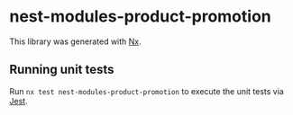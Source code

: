 # nest-modules-product-promotion

This library was generated with [Nx](https://nx.dev).

## Running unit tests

Run `nx test nest-modules-product-promotion` to execute the unit tests via [Jest](https://jestjs.io).
